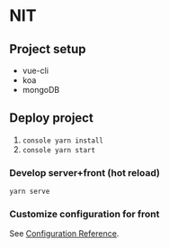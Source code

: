 # NIT

## Project setup

* vue-cli
* koa
* mongoDB

## Deploy project

1. ```console yarn install```
1. ```console yarn start```

### Develop server+front (hot reload)

```console
yarn serve
```

### Customize configuration for front

See [Configuration Reference](https://cli.vuejs.org/config/).
